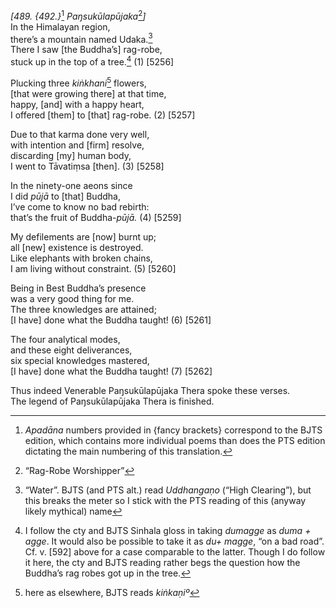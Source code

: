 *\[489. {492.}*[^1] *Paŋsukūlapūjaka*[^2]*\]*  
In the Himalayan region,  
there’s a mountain named Udaka.[^3]  
There I saw \[the Buddha’s\] rag-robe,  
stuck up in the top of a tree.[^4] (1) \[5256\]

Plucking three *kiṅkhani*[^5] flowers,  
\[that were growing there\] at that time,  
happy, \[and\] with a happy heart,  
I offered \[them\] to \[that\] rag-robe. (2) \[5257\]

Due to that karma done very well,  
with intention and \[firm\] resolve,  
discarding \[my\] human body,  
I went to Tāvatiṃsa \[then\]. (3) \[5258\]

In the ninety-one aeons since  
I did *pūjā* to \[that\] Buddha,  
I’ve come to know no bad rebirth:  
that’s the fruit of Buddha-*pūjā.* (4) \[5259\]

My defilements are \[now\] burnt up;  
all \[new\] existence is destroyed.  
Like elephants with broken chains,  
I am living without constraint. (5) \[5260\]

Being in Best Buddha’s presence  
was a very good thing for me.  
The three knowledges are attained;  
\[I have\] done what the Buddha taught! (6) \[5261\]

The four analytical modes,  
and these eight deliverances,  
six special knowledges mastered,  
\[I have\] done what the Buddha taught! (7) \[5262\]

Thus indeed Venerable Paŋsukūlapūjaka Thera spoke these verses.  
The legend of Paŋsukūlapūjaka Thera is finished.

[^1]: *Apadāna* numbers provided in {fancy brackets} correspond to the BJTS edition, which contains more individual poems than does the PTS edition dictating the main numbering of this translation.

[^2]: “Rag-Robe Worshipper”

[^3]: “Water”. BJTS (and PTS alt.) read *Uddhangaṇo* (“High Clearing”), but this breaks the meter so I stick with the PTS reading of this (anyway likely mythical) name

[^4]: I follow the cty and BJTS Sinhala gloss in taking *dumagge* as *duma + agge*. It would also be possible to take it as *du+ magge*, “on a bad road”. Cf. v. \[592\] above for a case comparable to the latter. Though I do follow it here, the cty and BJTS reading rather begs the question how the Buddha’s rag robes got up in the tree.

[^5]: here as elsewhere, BJTS reads *kiṅkaṇiº*
